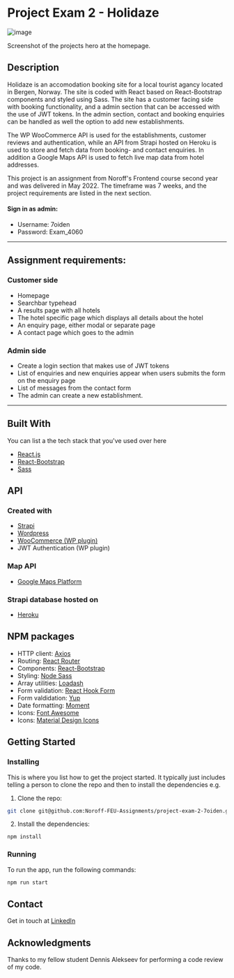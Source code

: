 # Project Exam 2 - Holidaze

![image](https://res.cloudinary.com/dhd2paq70/image/upload/v1654681030/holidaze_x4owk1.jpg)

Screenshot of the projects hero at the homepage.

## Description

Holidaze is an accomodation booking site for a local tourist
agancy located in Bergen, Norway. The site is coded with React based
on React-Bootstrap components and styled using Sass. The site
has a customer facing side with booking functionality, and a
admin section that can be accessed with the use of JWT tokens.
In the admin section, contact and booking enquiries can be
handled as well the option to add new establishments.

The WP WooCommerce API is used for the establishments, customer reviews and authentication, while an
API from Strapi hosted on Heroku is used to store and fetch data
from booking- and contact enquiries. In addition a Google Maps API is used to fetch live map data from hotel addresses.

This project is an assignment from Noroff's Frontend course second year and was delivered in May 2022. The timeframe was 7 weeks, and the project requirements are listed in the next section.

#### Sign in as admin:

- Username: 7oiden
- Password: Exam_4060

<hr/>

## Assignment requirements:

### Customer side

- Homepage
- Searchbar typehead
- A results page with all hotels
- The hotel specific page which displays all details about the hotel
- An enquiry page, either modal or separate page
- A contact page which goes to the admin

### Admin side

- Create a login section that makes use of JWT tokens
- List of enquiries and new enquiries appear when users submits the form on the enquiry page
- List of messages from the contact form
- The admin can create a new establishment.

<hr/>

## Built With

You can list a the tech stack that you've used over here

- [React.js](https://reactjs.org/)
- [React-Bootstrap](https://react-bootstrap.github.io/)
- [Sass](https://sass-lang.com)

## API

### Created with

- [Strapi](https://strapi.io)
- [Wordpress](https://wordpress.com)
- [WooCommerce (WP plugin)](https://woocommerce.com)
- JWT Authentication (WP plugin)

### Map API

- [Google Maps Platform](https://developers.google.com/maps)

### Strapi database hosted on

- [Heroku](https://heroku.com)

## NPM packages

- HTTP client: [Axios](https://axios-http.com/docs/intro)
- Routing: [React Router](https://reactrouter.com/)
- Components: [React-Bootstrap](https://react-bootstrap.github.io/)
- Styling: [Node Sass](https://www.npmjs.com/package/node-sass)
- Array utilities: [Loadash](https://lodash.com/)
- Form validation: [React Hook Form](https://react-hook-form.com/)
- Form valdidation: [Yup](https://github.com/jquense/yup)
- Date formatting: [Moment](https://momentjs.com/)
- Icons: [Font Awesome](https://fontawesome.com/v5/docs/web/setup/use-package-managers)
- Icons: [Material Design Icons](https://materialdesignicons.com/)

## Getting Started

### Installing

This is where you list how to get the project started. It typically just includes telling a person to clone the repo and then to install the dependencies e.g.

1. Clone the repo:

```bash
git clone git@github.com:Noroff-FEU-Assignments/project-exam-2-7oiden.git
```

2. Install the dependencies:

```
npm install
```

### Running

To run the app, run the following commands:

```bash
npm run start
```

## Contact

Get in touch at [LinkedIn](https://www.linkedin.com/in/tommy-j-16b56678/)

## Acknowledgments

Thanks to my fellow student Dennis Alekseev for performing a code review of my code.

